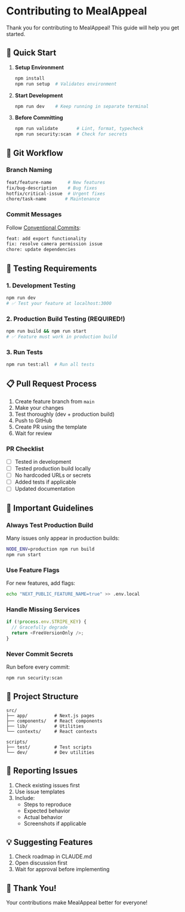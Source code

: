 # Contributing to MealAppeal

Thank you for contributing to MealAppeal! This guide will help you get started.

## 🚀 Quick Start

1. **Setup Environment**
   ```bash
   npm install
   npm run setup  # Validates environment
   ```

2. **Start Development**
   ```bash
   npm run dev    # Keep running in separate terminal
   ```

3. **Before Committing**
   ```bash
   npm run validate       # Lint, format, typecheck
   npm run security:scan  # Check for secrets
   ```

## 📝 Git Workflow

### Branch Naming
```bash
feat/feature-name      # New features
fix/bug-description    # Bug fixes
hotfix/critical-issue  # Urgent fixes
chore/task-name       # Maintenance
```

### Commit Messages
Follow [Conventional Commits](https://www.conventionalcommits.org/):
```bash
feat: add export functionality
fix: resolve camera permission issue
chore: update dependencies
```

## 🧪 Testing Requirements

### 1. Development Testing
```bash
npm run dev
# ✅ Test your feature at localhost:3000
```

### 2. Production Build Testing (REQUIRED!)
```bash
npm run build && npm run start
# ✅ Feature must work in production build
```

### 3. Run Tests
```bash
npm run test:all  # Run all tests
```

## 📋 Pull Request Process

1. Create feature branch from `main`
2. Make your changes
3. Test thoroughly (dev + production build)
4. Push to GitHub
5. Create PR using the template
6. Wait for review

### PR Checklist
- [ ] Tested in development
- [ ] Tested production build locally
- [ ] No hardcoded URLs or secrets
- [ ] Added tests if applicable
- [ ] Updated documentation

## 🚨 Important Guidelines

### Always Test Production Build
Many issues only appear in production builds:
```bash
NODE_ENV=production npm run build
npm run start
```

### Use Feature Flags
For new features, add flags:
```bash
echo "NEXT_PUBLIC_FEATURE_NAME=true" >> .env.local
```

### Handle Missing Services
```javascript
if (!process.env.STRIPE_KEY) {
  // Gracefully degrade
  return <FreeVersionOnly />;
}
```

### Never Commit Secrets
Run before every commit:
```bash
npm run security:scan
```

## 📁 Project Structure

```
src/
├── app/          # Next.js pages
├── components/   # React components
├── lib/          # Utilities
└── contexts/     # React contexts

scripts/
├── test/         # Test scripts
└── dev/          # Dev utilities
```

## 🐛 Reporting Issues

1. Check existing issues first
2. Use issue templates
3. Include:
   - Steps to reproduce
   - Expected behavior
   - Actual behavior
   - Screenshots if applicable

## 💡 Suggesting Features

1. Check roadmap in CLAUDE.md
2. Open discussion first
3. Wait for approval before implementing

## 🙏 Thank You!

Your contributions make MealAppeal better for everyone!